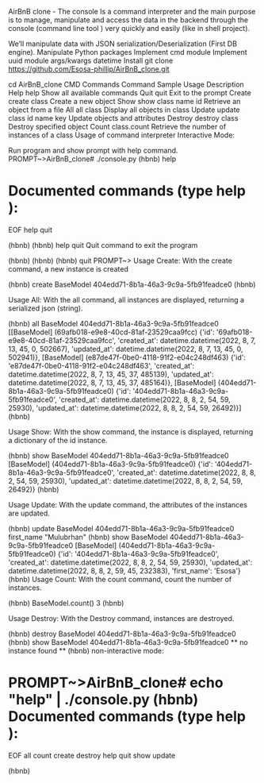 AirBnB clone - The console
Is a command interpreter and the main purpose is to manage, manipulate and access the data in the backend through the console (command line tool ) very quickly and easily (like in shell project).

We’ll manipulate data with JSON serialization/Deserialization (First DB engine).
Manipulate Python packages
Implement cmd module
Implement uuid module
args/kwargs
datetime
Install
git clone https://github.com/Esosa-phillip/AirBnB_clone.git

cd AirBnB_clone
CMD Commands
Command	Sample Usage	Description
Help	help	Show all available commands
Quit	quit	Exit to the prompt
Create	create class	Create a new object
Show	show class name id	Retrieve an object from a file
All	all class	Display all objects in class
Update	update class id name key	Update objects and attributes
Destroy	destroy class	Destroy specified object
Count	class.count	Retrieve the number of instances of a class
Usage of command interpreter
Interactive Mode:

Run program and show prompt with help command.
PROMPT~>AirBnB_clone# ./console.py
(hbnb) help

Documented commands (type help <topic>):
========================================
EOF  help  quit

(hbnb)
(hbnb) help quit
Quit command to exit the program

(hbnb)
(hbnb)
(hbnb) quit
PROMPT~>
Usage Create:
With the create command, a new instance is created

(hbnb) create BaseModel
404edd71-8b1a-46a3-9c9a-5fb91feadce0
(hbnb)

Usage All:
With the all command, all instances are displayed, returning a serialized json (string).

(hbnb) all BaseModel 404edd71-8b1a-46a3-9c9a-5fb91feadce0
[[BaseModel] (69afb018-e9e8-40cd-81af-23529caa9fcc) {'id': '69afb018-e9e8-40cd-81af-23529caa9fcc', 'created_at': datetime.datetime(2022, 8, 7, 13, 45, 0, 502667), 'updated_at': datetime.datetime(2022, 8, 7, 13, 45, 0, 502941)}, [BaseModel] (e87de47f-0be0-4118-91f2-e04c248df463) {'id': 'e87de47f-0be0-4118-91f2-e04c248df463', 'created_at': datetime.datetime(2022, 8, 7, 13, 45, 37, 485139), 'updated_at': datetime.datetime(2022, 8, 7, 13, 45, 37, 485164)}, [BaseModel] (404edd71-8b1a-46a3-9c9a-5fb91feadce0) {'id': '404edd71-8b1a-46a3-9c9a-5fb91feadce0', 'created_at': datetime.datetime(2022, 8, 8, 2, 54, 59, 25930), 'updated_at': datetime.datetime(2022, 8, 8, 2, 54, 59, 26492)}]
(hbnb)

Usage Show:
With the show command, the instance is displayed, returning a dictionary of the id instance.

(hbnb) show BaseModel 404edd71-8b1a-46a3-9c9a-5fb91feadce0
[BaseModel] (404edd71-8b1a-46a3-9c9a-5fb91feadce0) {'id': '404edd71-8b1a-46a3-9c9a-5fb91feadce0', 'created_at': datetime.datetime(2022, 8, 8, 2, 54, 59, 25930), 'updated_at': datetime.datetime(2022, 8, 8, 2, 54, 59, 26492)}
(hbnb)

Usage Update:
With the update command, the attributes of the instances are updated.

(hbnb) update BaseModel 404edd71-8b1a-46a3-9c9a-5fb91feadce0 first_name "Mulubrhan"
(hbnb) show BaseModel 404edd71-8b1a-46a3-9c9a-5fb91feadce0
[BaseModel] (404edd71-8b1a-46a3-9c9a-5fb91feadce0) {'id': '404edd71-8b1a-46a3-9c9a-5fb91feadce0', 'created_at': datetime.datetime(2022, 8, 8, 2, 54, 59, 25930), 'updated_at': datetime.datetime(2022, 8, 8, 2, 59, 45, 232383), 'first_name': 'Esosa'}
(hbnb)
Usage Count:
With the count command, count the number of instances.

(hbnb) BaseModel.count()
3
(hbnb)

Usage Destroy:
With the Destroy command, instances are destroyed.

(hbnb) destroy BaseModel 404edd71-8b1a-46a3-9c9a-5fb91feadce0
(hbnb) show BaseModel 404edd71-8b1a-46a3-9c9a-5fb91feadce0
** no instance found **
(hbnb)
non-interactive mode:

PROMPT~>AirBnB_clone# echo "help" | ./console.py
(hbnb)
Documented commands (type help <topic>):
========================================
EOF  all  count  create  destroy  help  quit  show  update

(hbnb)
